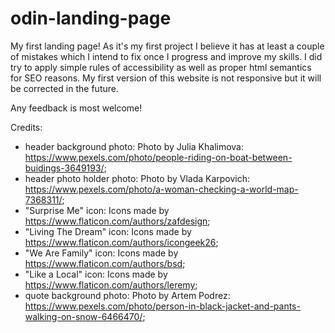 # odin-landing-page
My first landing page! 
As it's my first project I believe it has at least a couple of mistakes which I intend to fix once I progress and improve my skills. I did try to apply simple rules of accessibility as well as proper html semantics for SEO reasons.
My first version of this website is not responsive but it will be corrected in the future.

Any feedback is most welcome!

Credits:
- header background photo: Photo by Julia Khalimova: https://www.pexels.com/photo/people-riding-on-boat-between-buidings-3649193/;
- header photo holder photo: Photo by Vlada Karpovich: https://www.pexels.com/photo/a-woman-checking-a-world-map-7368311/;
- "Surprise Me" icon:  Icons made by https://www.flaticon.com/authors/zafdesign;
- "Living The Dream" icon: Icons made by https://www.flaticon.com/authors/icongeek26;
- "We Are Family" icon: Icons made by https://www.flaticon.com/authors/bsd;
- "Like a Local" icon: Icons made by https://www.flaticon.com/authors/leremy;
- quote background photo: Photo by Artem Podrez: https://www.pexels.com/photo/person-in-black-jacket-and-pants-walking-on-snow-6466470/;
